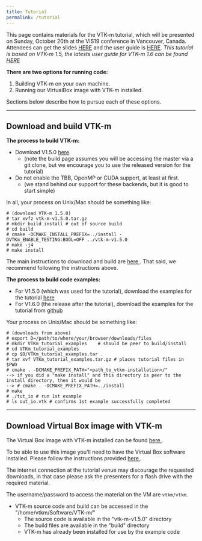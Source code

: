 ```yaml
---
title: Tutorial
permalink: /tutorial
---
```


This page contains materials for the VTK-m tutorial, which will be presented on Sunday, October 20th at the VIS19 conference in Vancouver, Canada. Attendees can get the slides [HERE](https://m-old.vtk.org/images/f/f3/VTKm_Tutorial_VIS19.pptx) and the user guide is [HERE](https://gitlab.kitware.com/vtk/vtk-m-user-guide/-/wikis/uploads/VTKmUsersGuide-1-5.pdf). *This tutorial is based on VTK-m 1.5, the latests user guide for VTK-m 1.6 can be found [HERE](https://gitlab.kitware.com/vtk/vtk-m-user-guide/-/wikis/uploads/VTKmUsersGuide-1-6.pdf)*

**There are two options for running code:**
1. Building VTK-m on your own machine.
2. Running our VirtualBox image with VTK-m installed.

Sections below describe how to pursue each of these options.

------

## Download and build VTK-m

**The process to build VTK-m:**

- Download V1.5.0 [here](https://m.vtk.org/index.php/VTK-m_Releases#VTK-m_Version_1.5.0).
  - (note the build page assumes you will be accessing the master via a git clone, but we encourage you to use the released version for the tutorial)
- Do not enable the TBB, OpenMP or CUDA support, at least at first.
  - (we stand behind our support for these backends, but it is good to start simple)

In all, your process on Unix/Mac should be something like:
~~~
# (download VTK-m 1.5.0)
# tar xvfz vtk-m-v1.5.0.tar.gz
# mkdir build install # out of source build
# cd build
# cmake -DCMAKE_INSTALL_PREFIX=../install -DVTKm_ENABLE_TESTING:BOOL=OFF ../vtk-m-v1.5.0
# make -j4
# make install
~~~

The main instructions to download and build are [here <i class="ri-external-link-fill"></i>](https://gitlab.kitware.com/vtk/vtk-m/blob/master/README.md#building). That said, we recommend following the instructions above.


**The process to build code examples:**
- For V1.5.0 (which was used for the tutorial), download the examples for the tutorial [here](https://m.vtk.org/images/e/ea/VTKm_tutorial_examples.tar.gz)
- For V1.6.0 (the release after the tutorial), download the examples for the tutorial from [github <i class="ri-external-link-fill"></i>](https://github.com/uo-cdux/vtk-m-tutorial)

Your process on Unix/Mac should be something like:
~~~
# (downloads from above)
# export D=/path/to/where/your/browser/downloads/files
# mkdir VTKm_tutorial_examples    # should be peer to build/install
# cd VTKm_tutorial_examples
# cp $D/VTKm_tutorial_examples.tar .
# tar xvf VTKm_tutorial_examples.tar.gz # places tutorial files in $PWD
# cmake . -DCMAKE_PREFIX_PATH="<path_to_vtkm-installation>/"
--> if you did a "make install" and this directory is peer to the install directory, then it would be
--> # cmake . -DCMAKE_PREFIX_PATH=../install
# make
# ./tut_io # run 1st example
# ls out_io.vtk # confirms 1st example successfully completed
~~~

------

## Download Virtual Box image with VTK-m

The Virtual Box image with VTK-m installed can be found [here <i class="ri-external-link-fill"></i>](https://www.dropbox.com/s/36hn0no3jhn9wra/VTKm_tutorial.ova?dl=0).

To be able to use this image you'll need to have the Virtual Box software installed. Please follow the instructions provided [here <i class="ri-external-link-fill"></i>](https://www.virtualbox.org/wiki/Downloads).

The internet connection at the tutorial venue may discourage the requested downloads, in that case please ask the presenters for a flash drive with the required material.

The username/password to access the material on the VM are `vtkm/vtkm`.

- VTK-m source code and build can be accessed in the "/home/vtkm/Software/VTK-m/"
  - The source code is available in the "vtk-m-v1.5.0" directory
  - The build files are available in the "build" directory
  - VTK-m has already been installed for use by the example code

